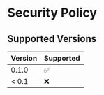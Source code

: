 # Security Policy

## Supported Versions

| Version | Supported          |
| ------- | ------------------ |
| 0.1.0   | :white_check_mark: |
| < 0.1   | :x:                |

